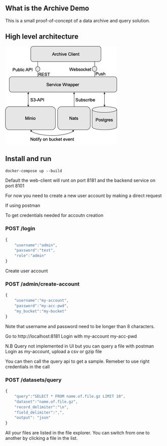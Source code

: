 ## What is the Archive Demo
This is a small proof-of-concept of a data archive and query solution. 

## High level architecture
![architecture](/documentation/arch.png?raw=true "High-level architecture")


## Install and run

    docker-compose up --build

Default the web-client will runt on port 8181 and the backend service on port 8101


For now you need to create a new user account by making a direct request

If using postman

To get credentials needed for accoutn creation

### POST /login
```javascript
{
    "username":"admin",
    "password":"test",
    "role":"admin"
}
```

Create user account

### POST /admin/create-account
```javascript
{
    "username":"my-account",
    "password":"my-acc-pwd",
    "my_bucket":"my-bucket"
}
```

Note that username and password need to be longer than 8 characters. 

Go to http://localhost:8181
Login with my-account my-acc-pwd

N.B Query not implemented in UI but you can query a file with postman
Login as my-account, upload a csv or gzip file

You can then call the query api to get a sample. Remeber to use right credentials in the call

### POST /datasets/query 
```javascript
{
    "query":"SELECT * FROM name.of.file.gz LIMIT 10",
    "dataset":"name.of.file.gz",
    "record_delimiter":"\n",
    "field_delimiter":",",
    "output": "json"
}
```

All your files are listed in the file explorer. You can switch from one to another by clicking a file in the list.
